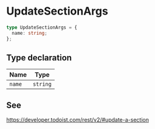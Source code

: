 # UpdateSectionArgs

```ts
type UpdateSectionArgs = {
  name: string;
};
```

## Type declaration

| Name | Type |
| ------ | ------ |
| <a id="name"></a> `name` | `string` |

## See

https://developer.todoist.com/rest/v2/#update-a-section
